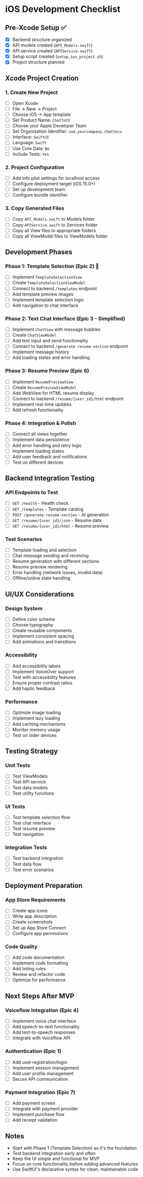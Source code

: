 # iOS Development Checklist

## Pre-Xcode Setup ✅

- [x] Backend structure organized
- [x] API models created (`API_Models.swift`)
- [x] API service created (`APIService.swift`)
- [x] Setup script created (`setup_ios_project.sh`)
- [x] Project structure planned

## Xcode Project Creation

### 1. Create New Project
- [ ] Open Xcode
- [ ] File → New → Project
- [ ] Choose iOS → App template
- [ ] Set Product Name: `ChatToCV`
- [ ] Choose your Apple Developer Team
- [ ] Set Organization Identifier: `com.yourcompany.chattocv`
- [ ] Interface: `SwiftUI`
- [ ] Language: `Swift`
- [ ] Use Core Data: `No`
- [ ] Include Tests: `Yes`

### 2. Project Configuration
- [ ] Add Info.plist settings for localhost access
- [ ] Configure deployment target (iOS 15.0+)
- [ ] Set up development team
- [ ] Configure bundle identifier

### 3. Copy Generated Files
- [ ] Copy `API_Models.swift` to Models folder
- [ ] Copy `APIService.swift` to Services folder
- [ ] Copy all View files to appropriate folders
- [ ] Copy all ViewModel files to ViewModels folder

## Development Phases

### Phase 1: Template Selection (Epic 2) 🎯
- [ ] Implement `TemplateSelectionView`
- [ ] Create `TemplateSelectionViewModel`
- [ ] Connect to backend `/templates` endpoint
- [ ] Add template preview images
- [ ] Implement template selection logic
- [ ] Add navigation to chat interface

### Phase 2: Text Chat Interface (Epic 3 - Simplified)
- [ ] Implement `ChatView` with message bubbles
- [ ] Create `ChatViewModel`
- [ ] Add text input and send functionality
- [ ] Connect to backend `/generate-resume-section` endpoint
- [ ] Implement message history
- [ ] Add loading states and error handling

### Phase 3: Resume Preview (Epic 6)
- [ ] Implement `ResumePreviewView`
- [ ] Create `ResumePreviewViewModel`
- [ ] Add WebView for HTML resume display
- [ ] Connect to backend `/resume/{user_id}/html` endpoint
- [ ] Implement real-time updates
- [ ] Add refresh functionality

### Phase 4: Integration & Polish
- [ ] Connect all views together
- [ ] Implement data persistence
- [ ] Add error handling and retry logic
- [ ] Implement loading states
- [ ] Add user feedback and notifications
- [ ] Test on different devices

## Backend Integration Testing

### API Endpoints to Test
- [ ] `GET /health` - Health check
- [ ] `GET /templates` - Template catalog
- [ ] `POST /generate-resume-section` - AI generation
- [ ] `GET /resume/{user_id}/json` - Resume data
- [ ] `GET /resume/{user_id}/html` - Resume preview

### Test Scenarios
- [ ] Template loading and selection
- [ ] Chat message sending and receiving
- [ ] Resume generation with different sections
- [ ] Resume preview rendering
- [ ] Error handling (network issues, invalid data)
- [ ] Offline/online state handling

## UI/UX Considerations

### Design System
- [ ] Define color scheme
- [ ] Choose typography
- [ ] Create reusable components
- [ ] Implement consistent spacing
- [ ] Add animations and transitions

### Accessibility
- [ ] Add accessibility labels
- [ ] Implement VoiceOver support
- [ ] Test with accessibility features
- [ ] Ensure proper contrast ratios
- [ ] Add haptic feedback

### Performance
- [ ] Optimize image loading
- [ ] Implement lazy loading
- [ ] Add caching mechanisms
- [ ] Monitor memory usage
- [ ] Test on older devices

## Testing Strategy

### Unit Tests
- [ ] Test ViewModels
- [ ] Test API service
- [ ] Test data models
- [ ] Test utility functions

### UI Tests
- [ ] Test template selection flow
- [ ] Test chat interface
- [ ] Test resume preview
- [ ] Test navigation

### Integration Tests
- [ ] Test backend integration
- [ ] Test data flow
- [ ] Test error scenarios

## Deployment Preparation

### App Store Requirements
- [ ] Create app icons
- [ ] Write app description
- [ ] Create screenshots
- [ ] Set up App Store Connect
- [ ] Configure app permissions

### Code Quality
- [ ] Add code documentation
- [ ] Implement code formatting
- [ ] Add linting rules
- [ ] Review and refactor code
- [ ] Optimize for performance

## Next Steps After MVP

### Voiceflow Integration (Epic 4)
- [ ] Implement voice chat interface
- [ ] Add speech-to-text functionality
- [ ] Add text-to-speech responses
- [ ] Integrate with Voiceflow API

### Authentication (Epic 1)
- [ ] Add user registration/login
- [ ] Implement session management
- [ ] Add user profile management
- [ ] Secure API communication

### Payment Integration (Epic 7)
- [ ] Add payment screen
- [ ] Integrate with payment provider
- [ ] Implement purchase flow
- [ ] Add receipt validation

## Notes

- Start with Phase 1 (Template Selection) as it's the foundation
- Test backend integration early and often
- Keep the UI simple and functional for MVP
- Focus on core functionality before adding advanced features
- Use SwiftUI's declarative syntax for clean, maintainable code 